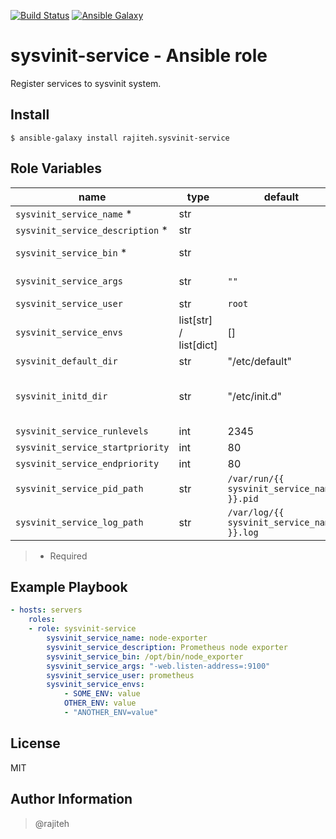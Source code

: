 [![Build Status](https://travis-ci.org/rajiteh/ansible-role-sysvinit-service.svg)](https://travis-ci.org/rajiteh/ansible-role-sysvinit-service)
[![Ansible Galaxy](http://img.shields.io/badge/ansible--galaxy-sysvinit--service-blue.svg)](https://galaxy.ansible.com/rajiteh/sysvinit-service/)

sysvinit-service - Ansible role
===============

Register services to sysvinit system. 

Install
-------

    $ ansible-galaxy install rajiteh.sysvinit-service


Role Variables
--------------

|name                |type    |default|description
|--------------------|--------|-------|-------------
|`sysvinit_service_name` * |str||service name
|`sysvinit_service_description` * |str||service description
|`sysvinit_service_bin` * |str||path to the service executable
|`sysvinit_service_args`|str|`""`| arguments to the service executable
|`sysvinit_service_user`|str|`root`|user to run the service as
|`sysvinit_service_envs`|list[str] / list[dict]|[]|`/etc/default/:service_name` for each item, if string, will be 
|`sysvinit_default_dir`|str|"/etc/default"|envs file path
|`sysvinit_initd_dir`|str|"/etc/init.d"|init.d path rendered in a new line, if map, will be rendered as key=value in the defaults file.
|`sysvinit_service_runlevels`|int|2345|chkconfig runlevels
|`sysvinit_service_startpriority`|int|80|chkconfig start priority
|`sysvinit_service_endpriority`|int|80|chkconfig end priority
|`sysvinit_service_pid_path`|str|`/var/run/{{ sysvinit_service_name }}.pid`|path to create the pid 
|`sysvinit_service_log_path`|str|`/var/log/{{ sysvinit_service_name }}.log`|path to create the log


> * Required

Example Playbook
----------------

```yaml
- hosts: servers
    roles:
    - role: sysvinit-service
        sysvinit_service_name: node-exporter
        sysvinit_service_description: Prometheus node exporter
        sysvinit_service_bin: /opt/bin/node_exporter
        sysvinit_service_args: "-web.listen-address=:9100"
        sysvinit_service_user: prometheus
        sysvinit_service_envs:
            - SOME_ENV: value
            OTHER_ENV: value
            - "ANOTHER_ENV=value"
```

License
-------

MIT

Author Information
------------------

> @rajiteh